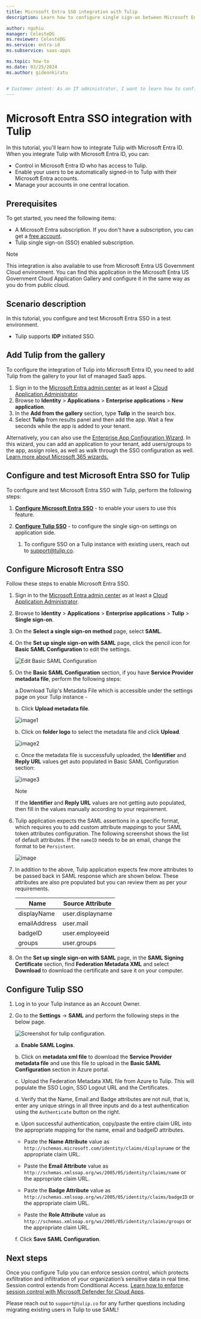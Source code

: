 ```yaml
---
title: Microsoft Entra SSO integration with Tulip
description: Learn how to configure single sign-on between Microsoft Entra ID and Tulip.

author: nguhiu
manager: CelesteDG
ms.reviewer: CelesteDG
ms.service: entra-id
ms.subservice: saas-apps

ms.topic: how-to
ms.date: 03/25/2024
ms.author: gideonkiratu


# Customer intent: As an IT administrator, I want to learn how to configure single sign-on between Microsoft Entra ID and Tulip so that I can control who has access to Tulip, enable automatic sign-in with Microsoft Entra accounts, and manage my accounts in one central location.
---
```


# Microsoft Entra SSO integration with Tulip

In this tutorial, you'll learn how to integrate Tulip with Microsoft Entra ID. When you integrate Tulip with Microsoft Entra ID, you can:

* Control in Microsoft Entra ID who has access to Tulip.
* Enable your users to be automatically signed-in to Tulip with their Microsoft Entra accounts.
* Manage your accounts in one central location.

## Prerequisites

To get started, you need the following items:

* A Microsoft Entra subscription. If you don't have a subscription, you can get a [free account](https://azure.microsoft.com/free/).
* Tulip single sign-on (SSO) enabled subscription.

> [!NOTE]
> This integration is also available to use from Microsoft Entra US Government Cloud environment. You can find this application in the Microsoft Entra US Government Cloud Application Gallery and configure it in the same way as you do from public cloud.

## Scenario description

In this tutorial, you configure and test Microsoft Entra SSO in a test environment.

* Tulip supports **IDP** initiated SSO.

## Add Tulip from the gallery

To configure the integration of Tulip into Microsoft Entra ID, you need to add Tulip from the gallery to your list of managed SaaS apps.

1. Sign in to the [Microsoft Entra admin center](https://entra.microsoft.com) as at least a [Cloud Application Administrator](~/identity/role-based-access-control/permissions-reference.md#cloud-application-administrator).
1. Browse to **Identity** > **Applications** > **Enterprise applications** > **New application**.
1. In the **Add from the gallery** section, type **Tulip** in the search box.
1. Select **Tulip** from results panel and then add the app. Wait a few seconds while the app is added to your tenant.

 Alternatively, you can also use the [Enterprise App Configuration Wizard](https://portal.office.com/AdminPortal/home?Q=Docs#/azureadappintegration). In this wizard, you can add an application to your tenant, add users/groups to the app, assign roles, as well as walk through the SSO configuration as well. [Learn more about Microsoft 365 wizards.](/microsoft-365/admin/misc/azure-ad-setup-guides)

<a name='configure-and-test-azure-ad-sso-for-tulip'></a>

## Configure and test Microsoft Entra SSO for Tulip

To configure and test Microsoft Entra SSO with Tulip, perform the following steps:

1. **[Configure Microsoft Entra SSO](#configure-azure-ad-sso)** - to enable your users to use this feature.

1. **[Configure Tulip SSO](#configure-tulip-sso)** - to configure the single sign-on settings on application side.
    1. To configure SSO on a Tulip instance with existing users, reach out to support@tulip.co.

<a name='configure-azure-ad-sso'></a>

## Configure Microsoft Entra SSO

Follow these steps to enable Microsoft Entra SSO.

1. Sign in to the [Microsoft Entra admin center](https://entra.microsoft.com) as at least a [Cloud Application Administrator](~/identity/role-based-access-control/permissions-reference.md#cloud-application-administrator).
1. Browse to **Identity** > **Applications** > **Enterprise applications** > **Tulip** > **Single sign-on**.
1. On the **Select a single sign-on method** page, select **SAML**.
1. On the **Set up single sign-on with SAML** page, click the pencil icon for **Basic SAML Configuration** to edit the settings.

   ![Edit Basic SAML Configuration](common/edit-urls.png)

1. On the **Basic SAML Configuration** section, if you have **Service Provider metadata file**, perform the following steps:

	a.Download Tulip's Metadata File which is accessible under the settings page on your Tulip instance - 
	
	b. Click **Upload metadata file**. 
	
	![image1](common/upload-metadata.png)

	b. Click on **folder logo** to select the metadata file and click **Upload**.

	![image2](common/browse-upload-metadata.png)

	c. Once the metadata file is successfully uploaded, the **Identifier** and **Reply URL** values get auto populated in Basic SAML Configuration section:

	![image3](common/idp-intiated.png)

	> [!Note]
	> If the **Identifier** and **Reply URL** values are not getting auto populated, then fill in the values manually according to your requirement.

1. Tulip application expects the SAML assertions in a specific format, which requires you to add custom attribute mappings to your SAML token attributes configuration. The following screenshot shows the list of default attributes. If the ```nameID``` needs to be an email, change the format to be ```Persistent```.

	![image](common/default-attributes.png)

1. In addition to the above, Tulip application expects few more attributes to be passed back in SAML response which are shown below. These attributes are also pre populated but you can review them as per your requirements.
	
	| Name |Source Attribute|
	| -------------- | --------- |
	| displayName | user.displayname |
	| emailAddress |user.mail |
	| badgeID |	user.employeeid |
	| groups |user.groups |

1. On the **Set up single sign-on with SAML** page, in the **SAML Signing Certificate** section, find **Federation Metadata XML** and select **Download** to download the certificate and save it on your computer.

## Configure Tulip SSO

1. Log in to your Tulip instance as an Account Owner.

1. Go to the **Settings** -> **SAML** and perform the following steps in the below page.

	![Screenshot for tulip configuration.](./media/tulip-tutorial/configuration.png)

	a. **Enable SAML Logins**. 

	b. Click on **metadata xml file** to download the **Service Provider metadata file** and use this file to upload in the **Basic SAML Configuration** section in Azure portal.

	c. Upload the Federation Metadata XML file from Azure to Tulip. This will populate the SSO Login, SSO Logout URL and the Certificates.

	d. Verify that the Name, Email and Badge attributes are not null, that is, enter any unique strings in all three inputs and do a test authentication using the ```Authenticate``` button on the right.
	
	e. Upon successful authentication, copy/paste the entire claim URL into the appropriate mapping for the name, email and badgeID attributes.
	
	* Paste the **Name Attribute** value as `http://schemas.microsoft.com/identity/claims/displayname` or the appropriate claim URL.

	* Paste the **Email Attribute** value as `http://schemas.xmlsoap.org/ws/2005/05/identity/claims/name` or the appropriate claim URL.

	* Paste the **Badge Attribute** value as `http://schemas.xmlsoap.org/ws/2005/05/identity/claims/badgeID` or the appropriate claim URL.

	* Paste the **Role Attribute** value as `http://schemas.xmlsoap.org/ws/2005/05/identity/claims/groups` or the appropriate claim URL.

	f. Click **Save SAML Configuration**.

## Next steps

Once you configure Tulip you can enforce session control, which protects exfiltration and infiltration of your organization’s sensitive data in real time. Session control extends from Conditional Access. [Learn how to enforce session control with Microsoft Defender for Cloud Apps](/cloud-app-security/proxy-deployment-any-app).

Please reach out to `support@tulip.co` for any further questions including migrating existing users in Tulip to use SAML!
